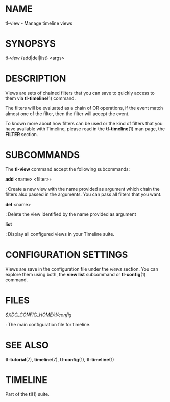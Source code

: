 # NAME

tl-view - Manage timeline views


# SYNOPSYS

*tl-view* {add|del|list} \<args\>

# DESCRIPTION

Views are sets of chained filters that you can save to quickly access to them
via **tl-timeline**(1) command.

The filters will be evaluated as a chain of OR operations, if the event match
almost one of the filter, then the filter will accept the event.

To known more about how filters can be used or the kind of filters that you
have available with Timeline, please read in the **tl-timeline**(1) man page,
the **FILTER** section.


# SUBCOMMANDS

The **tl-view** command accept the following subcommands:

**add** \<name\> \<filter\>+

: Create a new view with the name provided as argument which chain the filters
also passed in the arguments. You can pass all filters that you want.


**del** \<name\>

: Delete the view identified by the name provided as argument

**list**

: Display all configured views in your Timeline suite.


# CONFIGURATION SETTINGS

Views are save in the configuration file under the *views* section. You
can explore them using both, the **view list** subcommand or **tl-config**(1)
command.

# FILES

*$XDG_CONFIG_HOME/tl/config*

: The main configuration file for timeline.

# SEE ALSO

**tl-tutorial**(7), **timeline**(7), **tl-config**(1), **tl-timeline**(1)

# TIMELINE

Part of the **tl**(1) suite.
